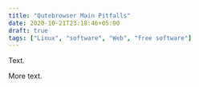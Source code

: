 ```yaml
---
title: "Qutebrowser Main Pitfalls"
date: 2020-10-21T23:18:46+05:00
draft: true
tags: ["Linux", "software", "Web", "free software"]
---
```


Text.

<!--more-->

More text.
